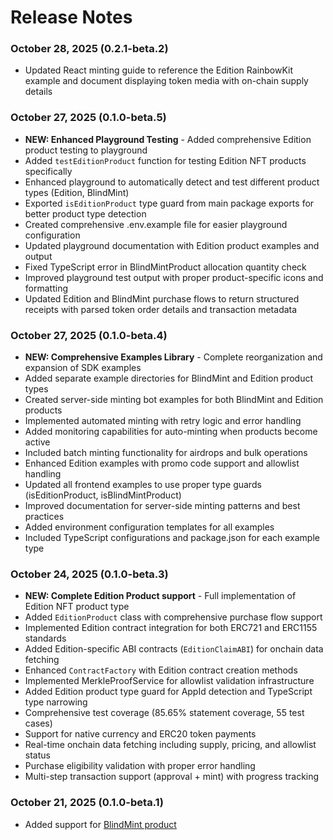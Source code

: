 # Release Notes

### October 28, 2025 (0.2.1-beta.2)

* Updated React minting guide to reference the Edition RainbowKit example and document displaying token media with on-chain supply details

### October 27, 2025 (0.1.0-beta.5)

* **NEW: Enhanced Playground Testing** - Added comprehensive Edition product testing to playground
* Added `testEditionProduct` function for testing Edition NFT products specifically
* Enhanced playground to automatically detect and test different product types (Edition, BlindMint)
* Exported `isEditionProduct` type guard from main package exports for better product type detection
* Created comprehensive .env.example file for easier playground configuration
* Updated playground documentation with Edition product examples and output
* Fixed TypeScript error in BlindMintProduct allocation quantity check
* Improved playground test output with proper product-specific icons and formatting
* Updated Edition and BlindMint purchase flows to return structured receipts with parsed token order details and transaction metadata

### October 27, 2025 (0.1.0-beta.4)

* **NEW: Comprehensive Examples Library** - Complete reorganization and expansion of SDK examples
* Added separate example directories for BlindMint and Edition product types
* Created server-side minting bot examples for both BlindMint and Edition products
* Implemented automated minting with retry logic and error handling
* Added monitoring capabilities for auto-minting when products become active
* Included batch minting functionality for airdrops and bulk operations
* Enhanced Edition examples with promo code support and allowlist handling
* Updated all frontend examples to use proper type guards (isEditionProduct, isBlindMintProduct)
* Improved documentation for server-side minting patterns and best practices
* Added environment configuration templates for all examples
* Included TypeScript configurations and package.json for each example type

### October 24, 2025 (0.1.0-beta.3)

* **NEW: Complete Edition Product support** - Full implementation of Edition NFT product type
* Added `EditionProduct` class with comprehensive purchase flow support
* Implemented Edition contract integration for both ERC721 and ERC1155 standards
* Added Edition-specific ABI contracts (`EditionClaimABI`) for onchain data fetching
* Enhanced `ContractFactory` with Edition contract creation methods
* Implemented MerkleProofService for allowlist validation infrastructure
* Added Edition product type guard for AppId detection and TypeScript type narrowing
* Comprehensive test coverage (85.65% statement coverage, 55 test cases)
* Support for native currency and ERC20 token payments
* Real-time onchain data fetching including supply, pricing, and allowlist status
* Purchase eligibility validation with proper error handling
* Multi-step transaction support (approval + mint) with progress tracking

### October 21, 2025 (0.1.0-beta.1)

* Added support for [BlindMint product](https://app.gitbook.com/o/FkM3zqPi1O0VypWXgiUZ/s/wX9Yl8DLygpenDBVWGPF/~/changes/1/sdk/product/product-types/blind-mint)
